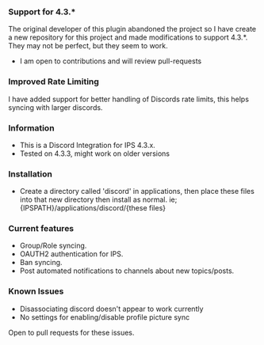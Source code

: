 ### Support for 4.3.*

The original developer of this plugin abandoned the project so I have create a new repository for this project and made modifications to support 4.3.*. They may not be perfect, but they seem to work.

* I am open to contributions and will review pull-requests

### Improved Rate Limiting

I have added support for better handling of Discords rate limits, this helps syncing with larger discords.

### Information

* This is a Discord Integration for IPS 4.3.x.
* Tested on 4.3.3, might work on older versions

### Installation

* Create a directory called 'discord' in applications, then place these files into that new directory then install as normal. ie; {IPSPATH}/applications/discord/{these files}

### Current features

* Group/Role syncing.
* OAUTH2 authentication for IPS.
* Ban syncing.
* Post automated notifications to channels about new topics/posts.

### Known Issues

- Disassociating discord doesn't appear to work currently
- No settings for enabling/disable profile picture sync

Open to pull requests for these issues.
